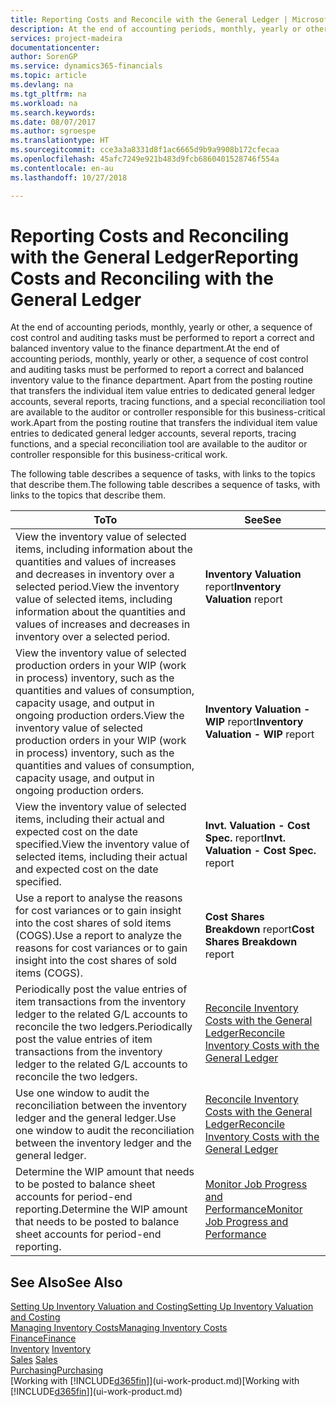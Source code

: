 ```yaml
---
title: Reporting Costs and Reconcile with the General Ledger | Microsoft Docs
description: At the end of accounting periods, monthly, yearly or other, a sequence of cost control and auditing tasks must be performed to report a correct and balanced inventory value to the finance department. Apart from the posting routine that transfers the individual item value entries to dedicated general ledger accounts, several reports, tracing functions, and a special reconciliation tool are available to the auditor or controller responsible for this business-critical work.
services: project-madeira
documentationcenter: 
author: SorenGP
ms.service: dynamics365-financials
ms.topic: article
ms.devlang: na
ms.tgt_pltfrm: na
ms.workload: na
ms.search.keywords: 
ms.date: 08/07/2017
ms.author: sgroespe
ms.translationtype: HT
ms.sourcegitcommit: cce3a3a8331d8f1ac6665d9b9a9908b172cfecaa
ms.openlocfilehash: 45afc7249e921b483d9fcb6860401528746f554a
ms.contentlocale: en-au
ms.lasthandoff: 10/27/2018

---
```

# <a name="reporting-costs-and-reconciling-with-the-general-ledger"></a><span data-ttu-id="0043f-104">Reporting Costs and Reconciling with the General Ledger</span><span class="sxs-lookup"><span data-stu-id="0043f-104">Reporting Costs and Reconciling with the General Ledger</span></span>
<span data-ttu-id="0043f-105">At the end of accounting periods, monthly, yearly or other, a sequence of cost control and auditing tasks must be performed to report a correct and balanced inventory value to the finance department.</span><span class="sxs-lookup"><span data-stu-id="0043f-105">At the end of accounting periods, monthly, yearly or other, a sequence of cost control and auditing tasks must be performed to report a correct and balanced inventory value to the finance department.</span></span> <span data-ttu-id="0043f-106">Apart from the posting routine that transfers the individual item value entries to dedicated general ledger accounts, several reports, tracing functions, and a special reconciliation tool are available to the auditor or controller responsible for this business-critical work.</span><span class="sxs-lookup"><span data-stu-id="0043f-106">Apart from the posting routine that transfers the individual item value entries to dedicated general ledger accounts, several reports, tracing functions, and a special reconciliation tool are available to the auditor or controller responsible for this business-critical work.</span></span>  

 <span data-ttu-id="0043f-107">The following table describes a sequence of tasks, with links to the topics that describe them.</span><span class="sxs-lookup"><span data-stu-id="0043f-107">The following table describes a sequence of tasks, with links to the topics that describe them.</span></span>   

|<span data-ttu-id="0043f-108">**To**</span><span class="sxs-lookup"><span data-stu-id="0043f-108">**To**</span></span>|<span data-ttu-id="0043f-109">**See**</span><span class="sxs-lookup"><span data-stu-id="0043f-109">**See**</span></span>|  
|------------|-------------|  
|<span data-ttu-id="0043f-110">View the inventory value of selected items, including information about the quantities and values of increases and decreases in inventory over a selected period.</span><span class="sxs-lookup"><span data-stu-id="0043f-110">View the inventory value of selected items, including information about the quantities and values of increases and decreases in inventory over a selected period.</span></span>|<span data-ttu-id="0043f-111">**Inventory Valuation** report</span><span class="sxs-lookup"><span data-stu-id="0043f-111">**Inventory Valuation** report</span></span>|  
|<span data-ttu-id="0043f-112">View the inventory value of selected production orders in your WIP (work in process) inventory, such as the quantities and values of consumption, capacity usage, and output in ongoing production orders.</span><span class="sxs-lookup"><span data-stu-id="0043f-112">View the inventory value of selected production orders in your WIP (work in process) inventory, such as the quantities and values of consumption, capacity usage, and output in ongoing production orders.</span></span>|<span data-ttu-id="0043f-113">**Inventory Valuation - WIP** report</span><span class="sxs-lookup"><span data-stu-id="0043f-113">**Inventory Valuation - WIP** report</span></span>|  
|<span data-ttu-id="0043f-114">View the inventory value of selected items, including their actual and expected cost on the date specified.</span><span class="sxs-lookup"><span data-stu-id="0043f-114">View the inventory value of selected items, including their actual and expected cost on the date specified.</span></span>|<span data-ttu-id="0043f-115">**Invt. Valuation - Cost Spec.** report</span><span class="sxs-lookup"><span data-stu-id="0043f-115">**Invt. Valuation - Cost Spec.** report</span></span>|  
|<span data-ttu-id="0043f-116">Use a report to analyse the reasons for cost variances or to gain insight into the cost shares of sold items (COGS).</span><span class="sxs-lookup"><span data-stu-id="0043f-116">Use a report to analyze the reasons for cost variances or to gain insight into the cost shares of sold items (COGS).</span></span>|<span data-ttu-id="0043f-117">**Cost Shares Breakdown** report</span><span class="sxs-lookup"><span data-stu-id="0043f-117">**Cost Shares Breakdown** report</span></span>|  
|<span data-ttu-id="0043f-118">Periodically post the value entries of item transactions from the inventory ledger to the related G/L accounts to reconcile the two ledgers.</span><span class="sxs-lookup"><span data-stu-id="0043f-118">Periodically post the value entries of item transactions from the inventory ledger to the related G/L accounts to reconcile the two ledgers.</span></span>|[<span data-ttu-id="0043f-119">Reconcile Inventory Costs with the General Ledger</span><span class="sxs-lookup"><span data-stu-id="0043f-119">Reconcile Inventory Costs with the General Ledger</span></span>](finance-how-to-post-inventory-costs-to-the-general-ledger.md)|  
|<span data-ttu-id="0043f-120">Use one window to audit the reconciliation between the inventory ledger and the general ledger.</span><span class="sxs-lookup"><span data-stu-id="0043f-120">Use one window to audit the reconciliation between the inventory ledger and the general ledger.</span></span>|[<span data-ttu-id="0043f-121">Reconcile Inventory Costs with the General Ledger</span><span class="sxs-lookup"><span data-stu-id="0043f-121">Reconcile Inventory Costs with the General Ledger</span></span>](finance-how-to-post-inventory-costs-to-the-general-ledger.md)|  
|<span data-ttu-id="0043f-122">Determine the WIP amount that needs to be posted to balance sheet accounts for period-end reporting.</span><span class="sxs-lookup"><span data-stu-id="0043f-122">Determine the WIP amount that needs to be posted to balance sheet accounts for period-end reporting.</span></span>|[<span data-ttu-id="0043f-123">Monitor Job Progress and Performance</span><span class="sxs-lookup"><span data-stu-id="0043f-123">Monitor Job Progress and Performance</span></span>](projects-how-monitor-progress-performance.md)|

## <a name="see-also"></a><span data-ttu-id="0043f-124">See Also</span><span class="sxs-lookup"><span data-stu-id="0043f-124">See Also</span></span>  
[<span data-ttu-id="0043f-125">Setting Up Inventory Valuation and Costing</span><span class="sxs-lookup"><span data-stu-id="0043f-125">Setting Up Inventory Valuation and Costing</span></span>](finance-set-up-inventory-valuation-and-costing.md)  
[<span data-ttu-id="0043f-126">Managing Inventory Costs</span><span class="sxs-lookup"><span data-stu-id="0043f-126">Managing Inventory Costs</span></span>](finance-manage-inventory-costs.md)  
[<span data-ttu-id="0043f-127">Finance</span><span class="sxs-lookup"><span data-stu-id="0043f-127">Finance</span></span>](finance.md)  
<span data-ttu-id="0043f-128">[Inventory](inventory-manage-inventory.md) </span><span class="sxs-lookup"><span data-stu-id="0043f-128">[Inventory](inventory-manage-inventory.md) </span></span>  
<span data-ttu-id="0043f-129">[Sales](sales-manage-sales.md) </span><span class="sxs-lookup"><span data-stu-id="0043f-129">[Sales](sales-manage-sales.md) </span></span>  
[<span data-ttu-id="0043f-130">Purchasing</span><span class="sxs-lookup"><span data-stu-id="0043f-130">Purchasing</span></span>](purchasing-manage-purchasing.md)  
<span data-ttu-id="0043f-131">[Working with [!INCLUDE[d365fin](includes/d365fin_md.md)]](ui-work-product.md)</span><span class="sxs-lookup"><span data-stu-id="0043f-131">[Working with [!INCLUDE[d365fin](includes/d365fin_md.md)]](ui-work-product.md)</span></span>

